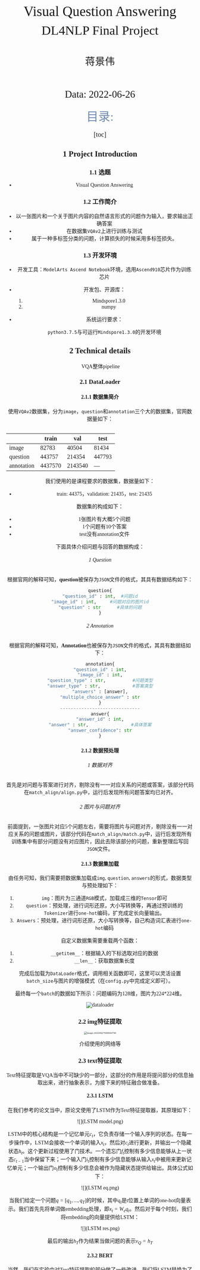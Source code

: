 <div class="cover" style="page-break-after:always;font-family:方正公文仿宋;width:100%;height:100%;border:none;margin: 0 auto;text-align:center;">
    <div style="width:55%;margin: 0 auto;height:0;padding-bottom:10%;">
        </br>
        <img src=084956638.png.crdownload alt="校名" style="width:100%;"/>
    </div>
</br></br></br></br></br></br></br></br></br>
    <div style="width:60%;margin: 0 auto;height:0;padding-bottom:40%;">
        <img src=1052975719.jpg.crdownload alt="校徽" style="width:120%;"/>
	</div>
    </br></br></br></br></br></br></br></br>
</br>
</br>
    <span style="font-family:华文黑体Bold;text-align:center;font-size:28pt;margin: 10pt auto;line-height:26pt;">Visual Question Answering</span>
</br></br>
    <span style="font-family:华文黑体Bold;text-align:center;font-size:26pt;margin: 10pt auto;line-height:24pt;">DL4NLP Final Project</span>
</br>
</br>
</br>
</br>
	<span style="font-family:华文黑体Bold;text-align:center;font-size:20pt;margin: 10pt auto;line-height:30pt;">蒋景伟</span>
</br>
</br>
	</br>
</br>
<span style="font-family:华文黑体Bold;text-align:center;font-size:20pt;margin: 10pt auto;line-height:30pt;">Data: 2022-06-26</span>
    <table style="border:none;text-align:center;width:72%;font-family:仿宋;font-size:14px; margin: 0 auto;">






<font color=6d8ab5 size = 6>目录:</font>

<font size = 4>

[toc]



</font>

<div STYLE="page-break-after: always;"></div>

## 1 Project Introduction

### 1.1 选题

+ Visual Question Answering

### 1.2 工作简介

+ 以一张图片和一个关于图片内容的自然语言形式的问题作为输入，要求输出正确答案
+ 在数据集`VQAv2`上进行训练与测试
+ 属于一种多标签分类的问题，计算损失的时候采用多标签损失。

### 1.3 开发环境

+ 开发工具：`ModelArts Ascend Notebook`环境，选用`Ascend910`芯片作为训练芯片

+ 开发包、开源库：
  1. Mindspore1.3.0
  2. numpy

+ 系统运行要求：

  `python3.7.5`与可运行`Mindspore1.3.0`的开发环境

## 2 Technical details

​	VQA整体pipeline

### 2.1 DataLoader

#### 2.1.1 数据集简介

使用`VQAv2`数据集，分为`image`，`question`和`annotation`三个大的数据集，官网数据量如下：

|            | train   | val     | test   |
| ---------- | ------- | ------- | ------ |
| image      | 82783   | 40504   | 81434  |
| question   | 443757  | 214354  | 447793 |
| annotation | 4437570 | 2143540 | —      |

我们使用的是课程要求的数据集，数据量如下：

+ train: 44375，validation: 21435，test: 21435

数据集的构成如下：

- 1张图片有大概5个问题
- 1个问题有10个答案
- test没有annotation文件

下面具体介绍问题与回答的数据构成：

###### 1 Question

根据官网的解释可知，**question**被保存为`JSON`文件的格式，其具有数据结构如下：

```python
question{
"question_id" : int,  #问题id
"image_id" : int,     #问题对应的图片id
"question" : str      #具体的问题
}
```

###### 2 Annotation

根据官网的解释可知，**Annotation**也被保存为`JSON`文件的格式，其具有数据结如下：

```python
annotation{
"question_id" : int,
"image_id" : int,
"question_type" : str,          #问题类型
"answer_type" : str,			#答案类型
"answers" : [answer],
"multiple_choice_answer" : str
}
------------------------------
answer{
"answer_id" : int,
"answer" : str,				   #具体答案
"answer_confidence": str
}
```

#### 2.1.2 数据预处理

###### 1 数据对齐

首先是对问题与答案进行对齐，剔除没有一一对应关系的问题或答案，该部分代码在`match_align/align.py`中，运行后发现所有问题答案均已对齐。

###### 2 图片与问题对齐

前面提到，一张图片对应5个问题左右，需要将图片与问题对齐，剔除没有一一对应关系的问题或图片，该部分代码在`match_align/match.py`中，运行后发现所有训练集中有部分问题没有对应图片，因此去除该部分的问题，重新整理后写回`JSON`文件。

#### 2.1.3 数据集加载

由任务可知，我们需要把数据集加载成`img`, `question`, `answers`的形式，数据类型与预处理如下：

1. `img`：图片为三通道`RGB`模式，加载成三维的`Tensor`即可
2. `question`：预处理，进行词形还原，大小写转换等，再通过预训练的`Tokenizer`进行`one-hot`编码，扩充成定长向量输出。
3. `Answers`：预处理，进行词形还原，大小写转换等，自己构造词汇表进行`one-hot`编码

自定义数据集需要重载两个函数：

1. `__getitem__`：根据输入的下标选取对应的数据
2. `__len__`：获取数据集长度

完成后加载为`DataLoader`格式，调用相关函数即可，这里可以灵活设置`batch_size`与图片的增强模式（在`config.py`中完成定义即可）。

最终每一个`batch`的数据如下所示：问题编码为128维，图片为224*224维。

![dataloader](D:\Grade3\大三下\nlp\pro\report\dataloader.png)

### 2.2 img特征提取

<img src="C:\Users\蒋景伟\AppData\Roaming\Typora\typora-user-images\image-20220627000844700.png" alt="image-20220627000844700" style="zoom:50%;" />

 介绍使用的网络等

### 2.3 text特征提取

Text特征提取是VQA当中不可缺少的一部分，这部分的作用是将提问部分的信息抽取出来，进行抽象表示，为接下来的特征融合做准备。

#### 2.3.1 LSTM

在我们参考的论文当中，原论文使用了LSTM作为Text特征提取器，其原理如下：

![](LSTM model.png)

LSTM中的核心结构是一个记忆单元$c_t$，它负责存储一个输入序列的状态。在每一步操作中，LSTM会接收一个单词的输入$x_t$，然后对$c_t$进行更新，并输出一个隐藏状态$h_t$。这个更新过程使用了门技术。一个遗忘门$f_t$控制有多少信息能够从上一状态$c_{t-1}$当中保留下来；一个输入门$i_t$控制有多少信息能够从输入$x_t$中被用来更新记忆单元；一个输出门$o_t$控制有多少信息会被作为隐藏状态提供给输出。具体公式如下：

![](LSTM eq.png)

当我们给定一个问题$q=[q_1,...,q_T]$的时候，其中$q_t$是t位置上单词的one-hot向量表示。我们首先先将单词做embedding处理，即$x_t=W_eq_t$。然后对于每个时刻，我们将embedding的向量提供给LSTM：

![](LSTM res.png)

最后的输出$h_T$作为结果当做问题的表示$v_Q=h_T$

#### 2.3.2 BERT

当然，我们在实验中对Text特征提取的部分做了一些改进。我们将LSTM替换为了效果更加良好的BERT模型。

BERT的架构图如图所示：

![](bert.png)

BERT将输入的句子做了三次Embedding，分别是Token Embedding, Segment Embedding, Position Embedding。

![](bert emb.png)

Bert之后的架构最主要是经过了一个双向Transformer结构，通过保留Encoder而舍弃Decoder的操作，拥有了双向编码能力和强大的特征提取能力。

其中，Transformer的内容部件我们在平时的LAB当中已经学习过并使用了相关代码进行实验，因此这里就不再赘述。

#### 2.3.3 改进理由

Q：为什么我们在本次实验当中选用了BERT而不是保留原来的LSTM？

A：首先，LSTM本身是RNN的变种，是为了解决RNN存在的梯度消失问题而提出的模型，但这种通过限定梯度阈值来防止梯度消失的办法并不能彻底的解决问题。对于长度数量级更高的长句子，LSTM就会变得没有那么擅长。而BERT在处理长句子的任务上表现良好，Transformer的架构决定了它能够对较长句子进行很好的处理。其次，LSTM对于句子的理解能力没有BERT强。LSTM的结构决定了它只能够顺序研究整个句子，通俗来说就是只能够“向前看”。而BERT的双向结构赋予了它强大的特征提取能力，“回头看”的机制使得它对于处理单词在句子中位置所决定的语义挖掘更为拿手，从而使得整个句子的语义被提取得更加完善。

#### 2.3.4 实现中遇到的挑战

1.   Mindspore版本问题

     Huaweicloud上的Mindspore环境版本只有1.3.0，这个版本有很多没有能够支持或是实现的函数，导致后来运行调试的时候发生了很多意外。例如，`expand_dims()`作为`mindspore.Tensor`类的成员函数在我当时参考的最新版的文档中是实现的，而1.3.0版本并没有支持这个操作。网上也查不到任何的报错信息解读，ModelArts环境也不好调试。最后排查后使用了`mindspore.ops.ExpandDims`作为替代才顺利进行了实验。

2.   BERT预训练

     本来想自己进行BERT的预训练，然后对下游任务（即VQA）进行fine-tuning，但是后来发现模型的训练速度实在是不能接受。转而求其次，找到了mindspore的bert预训练ckpt文件，并通过对齐vocab的方式实现了预训练这一步。

### 2.4 特征融合与预测网络

#### 2.4.1 网络功能概述

在具体网络的搭建中，我们使用了一种名为 Stacked Attention Network [1] 的网络，它使用多层 Attention 识别图像中不同区域的敏感度。以如下的问题和图片为例。

- 问题：What are sitting in the basket on a bicycle?

- 图片：

  <img src="D:\Grade3\大三下\nlp\pro\report\2_4_1_1.png" alt="img2_4_1_1" style="zoom:50%;" />

经过两次Attention层后，Attention层成功预测出了兴趣区域[1]：

<img src="D:\Grade3\大三下\nlp\pro\report\2_4_1_2.png" alt="img2_4_1_2" style="zoom:50%;" />

接下来，我们对具体的算法实现和背后的原理做简要分析。

#### 2.4.2 网络结构

在前面的部分中，我们使用了CNN和Bert分别对图像和问题进行了编码，得到了以下数据：
$$
v_I \in R^{d \times m} \\
v_Q \in R^d
$$
其中，$v_I$ 为编码后的图像矩阵，$v_Q$ 为编码后的问题句向量，d为表示维度，m是图像中区域的个数（利用CNN）。

在我们的Attention层中，最核心的问题是找到不同区域的权重，或者说，为兴趣区域的概率。为此，我们进行如下计算：
$$
h_A = \text{tanh}(W_I v_I \oplus W_Q v_Q) \\
p_I = \text{softmax}(W_p h_A) \\
\text{where:} \\
W_I, W_Q \in R^{k \times d}, W_P \in R^{1 \times k}
$$
我们首先让$v_I$ $v_Q$ 分别通过全连接层，使得它们的维度变为 $R^{k \times m}$ 和 $R^k$. 这里，$\oplus$ 操作代表把向量加到矩阵的每一列上。回顾图像矩阵的每一列代表每个兴趣区域的知识，这里的操作实际上是把句子向量与每个兴趣区域做融合。由此再将 $h_A$ 通过全连接层和 Softmax，就得到了图像中每个区域在特定句子中能成为兴趣区域的可能性，也称为我们的 **Attention Distribution**.

有了 Attention Distribution 后，我们利用它计算每个区域的权重和 $\hat{v_I} \in R^d$：
$$
\hat{v_I} = \sum_i p_i v_i
$$
接着，把这个向量与句向量相加，得到整合后的查询向量  $u \in R^d$。
$$
u = \hat{v_I} + v_Q
$$
以上就是单层Attention的思路。传统方法仅仅是将整体图片向量与问题向量合并，相较于传统方法，Attention方法得到的查询向量 $u$ 更具有信息表示性，因为与问题更相关的区域得到了更高的权重。不过，对于复杂问题，单层 Attention 的表示性并不强，所以我们可以使用多层 Attention，即将查询向量作为新的问题向量，不断输入Attention层进行迭代：
$$
h_A^k = \text{tanh}(W_I^k v_I \oplus W_Q^k u^{k-1}) \\
p_I = \text{softmax}(W_p^k h_A^k) \\
\hat{v_I}^k = \sum_i p_i^k v_i \\
u^k = \hat{v_I}^k + u^{k-1}
$$
经过K次Attention迭代后，我们使用全连接层和Softmax推理答案：
$$
p_{\text{ans}} = \text{softmax}(W_u u^K)
$$
整体网络结构图如下[1]：

![img_2_4_2](D:\Grade3\大三下\nlp\pro\report\2_4_2.png)









### 3 Experiment Results

#### 3.1 实验结果

 系统界面、操作说明、运行结果

#### 3.2 总结说明







### 4 References

[1] Antol S ,  Agrawal A ,  Lu J , et al. VQA: Visual Question Answering[J]. International Journal of Computer Vision, 2015, 123(1):4-31.

[2] Yang, Zichao, et al. "Stacked attention networks for image question answering." *Proceedings of the IEEE conference on computer vision and pattern recognition*. 2016.

